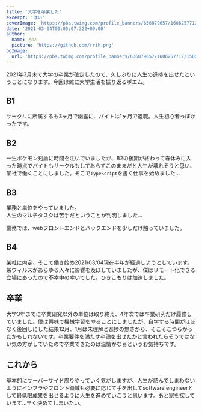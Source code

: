 ```yaml
---
title: '大学を卒業した'
excerpt: 'はい'
coverImage: 'https://pbs.twimg.com/profile_banners/636879657/1606257712/1500x500'
date: '2021-03-04T00:05:07.322+09:00'
author:
  name: ろい
  picture: 'https://github.com/rrih.png'
ogImage:
  url: 'https://pbs.twimg.com/profile_banners/636879657/1606257712/1500x500'
---
```


2021年3月末で大学の卒業が確定したので、久しぶりに人生の進捗を出せたということになります。今回は雑に大学生活を振り返るポエム。

## B1
サークルに所属するも3ヶ月で幽霊に、バイトは1ヶ月で退職。人生初心者っぽかったです。

## B2
一生ポケモン剣盾に時間を注いでいましたが、B2の後期が終わって春休みに入った時点でバイトもサークルもしておらずこのままだと人生が壊れそうと思い、某社で働くことにしました。そこで`TypeScript`を書く仕事を始めました…

## B3
業務と単位をやっていました。  
人生のマルチタスクは苦手だということが判明しました…

業務では、webフロントエンドとバックエンドを少しだけ触っていました。

## B4
某社に内定、そこで働き始め2021/03/04現在半年が経過しようとしています。某ウィルスがあらゆる人々に影響を及ぼしていましたが、僕はリモート化できる立場にあったので不幸中の幸いでした。ひきこもりは加速しました。

## 卒業
大学3年までに卒業研究以外の単位は取り終え、4年次では卒業研究だけ履修していました。僕は興味で機械学習をやることにしましたが、自学する時間がほぼなく後回しにした結果12月、1月は未理解と進捗の無さから、そこそこつらかったかもしれないです。卒業要件を満たす卒論を出せたかと言われたらそうではない気の方がしていたので卒業できたのは温情かなぁというお気持ちです。

## これから
基本的にサーバーサイド周りやっていく気がしますが、人生が詰んでしまわないようにインフラやフロント領域も必要に応じて手を出してsoftware engineerとして最低限成果を出せるように人生を進めていこうと思います。あと家を探しています…早く決めてしまいたい。